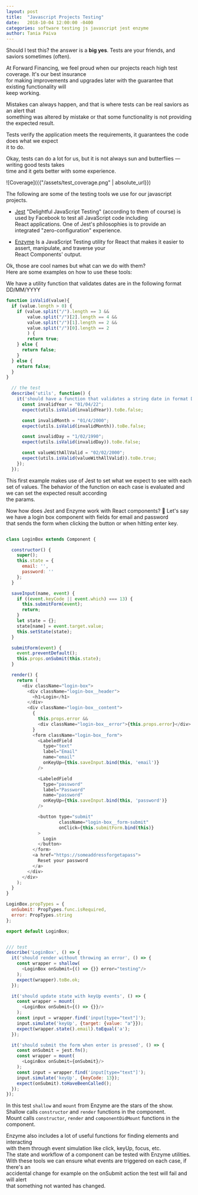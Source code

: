 ```yaml
---
layout: post
title:  "Javascript Projects Testing"
date:   2018-10-04 12:00:00 -0400
categories: software testing js javascript jest enzyme
author: Tania Paiva
---
```


Should I test this? the answer is a **big yes**. Tests are your friends, and saviors sometimes (often).

At Forward Financing, we feel proud when our projects reach high test coverage. It's our best insurance  
for making improvements and upgrades later with the guarantee that existing functionality will  
keep working.

Mistakes can always happen, and that is where tests can be real saviors as an alert that  
something was altered by mistake or that some functionality is not providing the expected result.

Tests verify the application meets the requirements, it guarantees the code does what we expect  
it to do.

Okay, tests can do a lot for us, but it is not always sun and butterflies — writing good tests takes  
time and it gets better with some experience.

![Coverage]({{"/assets/test_coverage.png" | absolute_url}})

The following are some of the testing tools we use for our javascript projects.

* [Jest](https://jestjs.io/)
"Delightful JavaScript Testing" (according to them of course) is used by Facebook to test all JavaScript code including  
React applications. One of Jest's philosophies is to provide an integrated "zero-configuration" experience.

* [Enzyme](https://airbnb.io/enzyme/)
Is a JavaScript Testing utility for React that makes it easier to assert, manipulate, and traverse your  
React Components' output.

Ok, those are cool names but what can we do with them?  
Here are some examples on how to use these tools:

We have a utility function that validates dates are in the following format DD/MM/YYYY

``` javascript
function isValid(value){
  if (value.length > 0) {
    if (value.split("/").length == 3 &&
        value.split("/")[2].length == 4 &&
        value.split("/")[1].length == 2 &&
        value.split("/")[0].length == 2
        ) {
        return true;
    } else {
      return false;
    }
  } else {
    return false;
  }
}

  // the test
  describe('utils', function() {
    it('should have a function that validates a string date in format DD/MM/YYYY', function () {
      const invalidYear = "01/04/22";
      expect(utils.isValid(invalidYear)).toBe.false;

      const invalidMonth = "01/4/2000";
      expect(utils.isValid(invalidMonth)).toBe.false;

      const invalidDay = "1/02/1990";
      expect(utils.isValid(invalidDay)).toBe.false;

      const valueWithAllValid = "02/02/2000";
      expect(utils.isValid(valueWithAllValid)).toBe.true;
    });
  });
```

This first example makes use of Jest to set what we expect to see with each set of values.
The behavior of the function on each case is evaluated and we can set the expected result according  
the params.

Now how does Jest and Enzyme work with React components? :thinking:
Let's say we have a login box component with fields for email and password  
that sends the form when clicking the button or when hitting enter key.

```javascript

class LoginBox extends Component {

  constructor() {
    super();
    this.state = {
      email: '',
      password: ''
    };
  }

  saveInput(name, event) {
    if ((event.keyCode || event.which) === 13) {
      this.submitForm(event);
      return;
    }
    let state = {};
    state[name] = event.target.value;
    this.setState(state);
  }

  submitForm(event) {
    event.preventDefault();
    this.props.onSubmit(this.state);
  }

  render() {
    return (
      <div className="login-box">
        <div className="login-box__header">
          <h1>Login</h1>
        </div>
        <div className="login-box__content">
          {
            this.props.error &&
            <div className="login-box__error">{this.props.error}</div>
          }
          <form className="login-box__form">
            <LabeledField
              type="text"
              label="Email"
              name="email"
              onKeyUp={this.saveInput.bind(this, 'email')}
            />

            <LabeledField
              type="password"
              label="Password"
              name="password"
              onKeyUp={this.saveInput.bind(this, 'password')}
            />

            <button type="submit"
                    className="login-box__form-submit"
                    onClick={this.submitForm.bind(this)}
            >
              Login
            </button>
          </form>
          <a href="https://someaddressforgetapass">
            Reset your password
          </a>
        </div>
      </div>
    );
  }
}

LoginBox.propTypes = {
  onSubmit: PropTypes.func.isRequired,
  error: PropTypes.string
};

export default LoginBox;


/// test
describe('LoginBox', () => {
  it('should render without throwing an error', () => {
    const wrapper = shallow(
      <LoginBox onSubmit={() => {}} error="testing"/>
    );
    expect(wrapper).toBe.ok;
  });

  it('should update state with keyUp events', () => {
    const wrapper = mount(
      <LoginBox onSubmit={() => {}}/>
    );
    const input = wrapper.find('input[type="text"]');
    input.simulate('keyUp', {target: {value: "a"}});
    expect(wrapper.state().email).toEqual('a');
  });

  it('should submit the form when enter is pressed', () => {
    const onSubmit = jest.fn();
    const wrapper = mount(
      <LoginBox onSubmit={onSubmit}/>
    );
    const input = wrapper.find('input[type="text"]');
    input.simulate('keyUp', {keyCode: 13});
    expect(onSubmit).toHaveBeenCalled();
  });
});

```

In this test `shallow` and `mount` from Enzyme are the stars of the show.  
Shallow calls `constructor` and `render` functions in the component.  
Mount calls `constructor`, `render` and `componentDidMount` functions in the component.

Enzyme also includes a lot of useful functions for finding elements and interacting  
with them through event simulation like click, keyUp, focus, etc.  
The state and workflow of a component can be tested with Enzyme utilities.  
With these tools we can ensure what events are triggered on each case, if there's an  
accidental change for example on the onSubmit action the test will fail and will alert  
that something not wanted has changed.